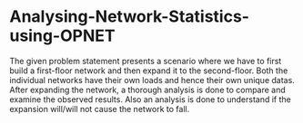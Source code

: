 # Analysing-Network-Statistics-using-OPNET
The given problem statement presents a scenario where we have to first build a first-floor network and then expand it to the second-floor. Both the individual networks have their own loads and hence their own unique datas. After expanding the network, a thorough analysis is done to compare and examine the observed results. Also an analysis is done to understand if the expansion will/will not cause the network to fall.
